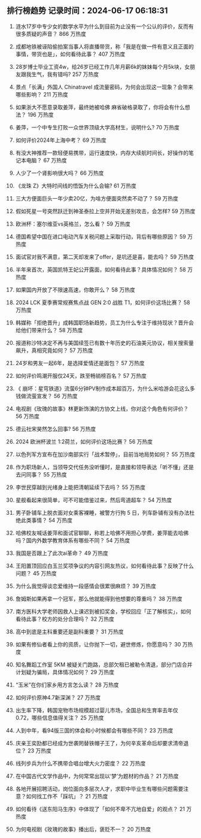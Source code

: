 
## 排行榜趋势 记录时间：2024-06-17 06:18:31
  
  1. 涟水17岁中专少女的数学水平为什么到目前为止没有一个公认的评价，反而有很多质疑的声音？ 866 万热度
    
  2. 成都地铁被诬陷偷拍案当事人将直播带货，称「我是在做一件有意义且正面的事情，带货也是」，如何看待此事？ 407 万热度
    
  3. 28岁博士毕业工资4w，给26岁已经工作几年月薪6k的妹妹每个月5k块，女朋友跟我生气，我有错吗? 257 万热度
    
  4. 景点「长满」外国人 Chinatravel 成流量密码，为何会出现这一现象？会带来哪些影响？ 211 万热度
    
  5. 如果浙大不愿意录取姜萍，最终她被哈佛 麻省破格录取了，你将会有什么想法？ 196 万热度
    
  6. 姜萍，一个中专生打败一众世界顶级大学高材生，说明什么? 70 万热度
    
  7. 如何评价2024年上海中考？ 69 万热度
    
  8. 有没大神推荐一款轻便易携带，运行速度快，内存大续航时间长，好操作的笔记本电脑？ 67 万热度
    
  9. 人少了一个肾影响很大吗？ 66 万热度
    
  10. 《龙珠 Z》大特时间线的悟饭为什么会输? 61 万热度
    
  11. 三大方便面巨头一年少卖20亿，为啥方便面突然卖不动了？ 59 万热度
    
  12. 假如死星一号突然跃迁到神圣泰拉上空并开始无差别攻击，会怎样? 59 万热度
    
  13. 欧洲杯：塞尔维亚vs英格兰​，怎么看？ 59 万热度
    
  14. 德国希望中国在进口电动汽车关税问题上采取行动，背后有哪些原因？ 59 万热度
    
  15. 面试官对我不满意，第二天却发来了offer，是坑还是喜，能去吗？ 59 万热度
    
  16. 半年来首次，英国凯特王妃公开露面，如何看待此事？具体情况如何？ 58 万热度
    
  17. 如果国内开放了不限速高速，你敢开么？ 58 万热度
    
  18. 2024 LCK 夏季赛常规赛焦点战 GEN 2:0 战胜 T1，如何评价这场比赛？ 58 万热度
    
  19. 韩媒称「拒绝晋升」成韩国职场新趋势，员工为什么专注于维持现状？晋升会给他们带来什么？ 58 万热度
    
  20. 报道称沙特决定不再与美国续签已有数十年历史的石油美元协议，相关搜索量飙升，真相究竟如何？ 57 万热度
    
  21. 24岁和男友一起6年，是选择爱情还是面包？ 57 万热度
    
  22. 如何评价鸣潮开服仅24天，跌至畅销榜百名？ 57 万热度
    
  23. 《 崩坏：星穹铁道》流萤6分钟PV制作成本超百万，为什么米哈游会花这么多钱做流萤宣发？ 56 万热度
    
  24. 电视剧《玫瑰的故事》林更新饰演的方协文上线，你对这个角色有何评价？ 56 万热度
    
  25. 德云社宋昊然怎么回事? 56 万热度
    
  26. 2024 欧洲杯波兰 1:2荷兰，如何评价这场比赛？ 56 万热度
    
  27. 以色列军方宣布在加沙南部实行「战术暂停」，目前当地局势如何？ 55 万热度
    
  28. 作为职场新人，当领导交代任务没听懂时，是直接和领导表达「听不懂」还是去问同事？ 55 万热度
    
  29. 李世民穿越到光绪身上能把清朝延续下去吗？ 55 万热度
    
  30. 星舰看起来很简单，可不可能借鉴过来，然后弯道超车？ 54 万热度
    
  31. 男子卧铺车上脱衣面对女乘客裸睡，被警方行拘 5 日，列车卧铺有没有办法杜绝此类事情？ 54 万热度
    
  32. 哈佛校友喊话姜萍和面试官聊聊，称若上哈佛不用担心学费，姜萍能去哈佛吗？国内外数学教育体系有哪些不同？ 54 万热度
    
  33. 我国是否跟上了此次ai革命？ 49 万热度
    
  34. 王阳置顶回应白玉兰奖项争议的内容引网友热议，如何看待此事？反映了什么问题？ 45 万热度
    
  35. 为什么我觉得谈恋爱维持一段感情会很累很麻烦？ 39 万热度
    
  36. 詹姆斯如果再拿一个冠军，那么他就能得到他想要的尊重吗？ 38 万热度
    
  37. 南方医科大学老师因救人上课迟到被扣奖金，学校回应「正了解核实」，如何看待此事？校方的处分合理吗？ 32 万热度
    
  38. 高中到底是主科重要还是副科重要？ 31 万热度
    
  39. 如果有修仙者看上你的资质，让你抛下一切，避世修炼，你愿意吗？ 30 万热度
    
  40. 知名舞蹈工作室 5KM 被疑关门跑路，总部欠租已被勒令清退，部分门店合并计划疑为骗局，具体情况如何？ 29 万热度
    
  41. “玉米”在你们家乡用方言怎么读？ 28 万热度
    
  42. 如何评价原神4.7新深渊？ 27 万热度
    
  43. 出生率下降，韩国宠物市场规模超过婴儿市场，全国总和生育率去年仅 0.72，哪些信息值得关注？ 25 万热度
    
  44. 人到中年，看94版三国的体会和小时候都会有哪些不同？ 23 万热度
    
  45. 庆亲王奕劻都已经成为世袭罔替铁帽子王了，为何辛亥革命后却要求清帝退位？ 23 万热度
    
  46. 线列步兵为什么不携带合唱台增大火力密度？ 22 万热度
    
  47. 在中国古代文学作品中，为何常常出现以‘梦’为题材的作品？ 21 万热度
    
  48. 各地开展招聘活动，岗位面向多层次人才，求职中毕业生有哪些问题需要注意？如何找工作不「踩坑」？ 21 万热度
    
  49. 如何看待《送东阳马生序》中体现了「如何不卑不亢地自爱」的观点？ 21 万热度
    
  50. 为何电视剧《玫瑰的故事》播出后，褒贬不一？ 20 万热度
    
